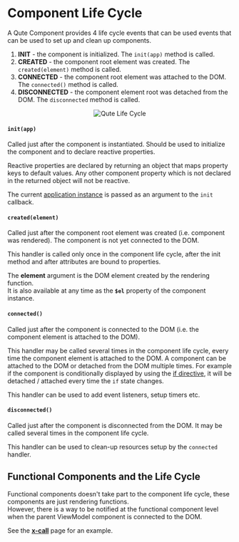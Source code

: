 # Component Life Cycle

A Qute Component provides 4 life cycle events that can be used events that can be used to set up and clean up components.

1. **INIT** - the component is initialized. The `init(app)` method is called.
2. **CREATED** - the component root element was created. The `created(element)` method is called.
3. **CONNECTED** - the component root element was attached to the DOM. The `connected()` method is called.
4. **DISCONNECTED** - the component element root was detached from the DOM. The `disconnected` method is called.


<div style='text-align:center'>

![Qute Life Cycle](docs/qute-life-cycle.png)

</div>


#### `init(app)`

Called just after the component is instantiated. Should be used to initialize the component and to declare reactive properties.

Reactive properties are declared by returning an object that maps property keys to default values. Any other component property which is not declared in the returned object will not be reactive.

The current [application instance](#/app/instance) is passed as an argument to the `init` callback.

#### `created(element)`

Called just after the component root element was created (i.e. component was rendered). The component is not yet connected to the DOM.

This handler is called only once in the component life cycle, after the init method and after attributes are bound to properties.

The **element** argument is the DOM element created by the rendering function.  \
It is also available at any time as the **`$el`** property of the component instance.

#### `connected()`

Called just after the component is connected to the DOM (i.e. the component element is attached to the DOM).

This handler may be called several times in the component life cycle, every time the component element is attached to the DOM. A component can be attached to the DOM or detached from the DOM multiple times. For example if the component is conditionally displayed by using the [if directive](#/directives/if), it will be detached / attached every time the `if` state changes.

This handler can be used to add event listeners, setup timers etc.

#### `disconnected()`

Called just after the component is disconnected from the DOM. It may be called several times in the component life cycle.

This handler can be used to clean-up resources setup by the `connected` handler.

## Functional Components and the Life Cycle

Functional components doesn't take part to the component life cycle, these components are just rendering functions.  \
However, there is a way to be notified at the functional component level when the parent ViewModel component is connected to the DOM.

See the **[x-call](#/attributes/x-call)** page for an example.
